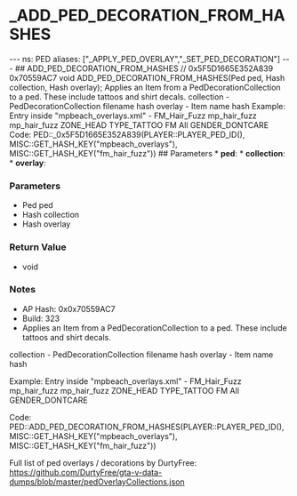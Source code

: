 # _ADD_PED_DECORATION_FROM_HASHES

--- ns: PED aliases: ["_APPLY_PED_OVERLAY","_SET_PED_DECORATION"] --- ## ADD_PED_DECORATION_FROM_HASHES  // 0x5F5D1665E352A839 0x70559AC7 void ADD_PED_DECORATION_FROM_HASHES(Ped ped, Hash collection, Hash overlay);  Applies an Item from a PedDecorationCollection to a ped. These include tattoos and shirt decals. collection - PedDecorationCollection filename hash overlay - Item name hash Example: Entry inside "mpbeach_overlays.xml" - <Item> <uvPos x="0.500000" y="0.500000" /> <scale x="0.600000" y="0.500000" /> <rotation value="0.000000" /> <nameHash>FM_Hair_Fuzz</nameHash> <txdHash>mp_hair_fuzz</txdHash> <txtHash>mp_hair_fuzz</txtHash> <zone>ZONE_HEAD</zone> <type>TYPE_TATTOO</type> <faction>FM</faction> <garment>All</garment> <gender>GENDER_DONTCARE</gender> <award /> <awardLevel /> </Item> Code: PED::_0x5F5D1665E352A839(PLAYER::PLAYER_PED_ID(), MISC::GET_HASH_KEY("mpbeach_overlays"), MISC::GET_HASH_KEY("fm_hair_fuzz"))  ## Parameters * **ped**: * **collection**: * **overlay**:

### Parameters
* Ped ped
* Hash collection
* Hash overlay

### Return Value
* void

### Notes
* AP Hash: 0x0x70559AC7
* Build: 323
* Applies an Item from a PedDecorationCollection to a ped. These include tattoos and shirt decals.

collection - PedDecorationCollection filename hash
overlay - Item name hash

Example:
Entry inside "mpbeach_overlays.xml" -
<Item>
  <uvPos x="0.500000" y="0.500000" />
  <scale x="0.600000" y="0.500000" />
  <rotation value="0.000000" />
  <nameHash>FM_Hair_Fuzz</nameHash>
  <txdHash>mp_hair_fuzz</txdHash>
  <txtHash>mp_hair_fuzz</txtHash>
  <zone>ZONE_HEAD</zone>
  <type>TYPE_TATTOO</type>
  <faction>FM</faction>
  <garment>All</garment>
  <gender>GENDER_DONTCARE</gender>
  <award />
  <awardLevel />
</Item>

Code:
PED::ADD_PED_DECORATION_FROM_HASHES(PLAYER::PLAYER_PED_ID(), MISC::GET_HASH_KEY("mpbeach_overlays"), MISC::GET_HASH_KEY("fm_hair_fuzz"))

Full list of ped overlays / decorations by DurtyFree: https://github.com/DurtyFree/gta-v-data-dumps/blob/master/pedOverlayCollections.json

